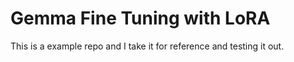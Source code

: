 # Gemma Fine Tuning with LoRA

This is a example repo and I take it for reference and testing it out.

